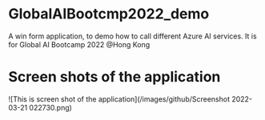 # GlobalAIBootcmp2022_demo
A win form application, to demo how to call different Azure AI services.  It is for Global AI Bootcamp 2022 @Hong Kong

# Screen shots of the application
![This is screen shot of the application](/images/github/Screenshot 2022-03-21 022730.png)
